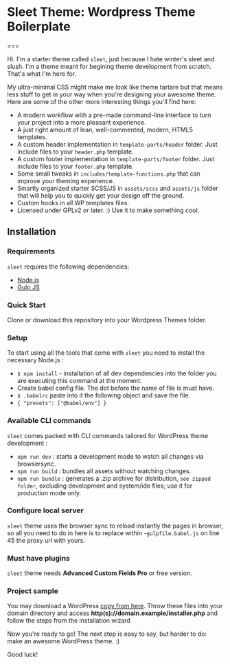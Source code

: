 # Sleet Theme: Wordpress Theme Boilerplate

===

Hi. I'm a starter theme called `sleet`, just because I hate winter's sleet and slush.
I'm a theme meant for begining theme development from scratch. That's what I'm here for.

My ultra-minimal CSS might make me look like theme tartare but that means less stuff to get in your way when you're designing your awesome theme. Here are some of the other more interesting things you'll find here:

-   A modern workflow with a pre-made command-line interface to turn your project into a more pleasant experience.
-   A just right amount of lean, well-commented, modern, HTML5 templates.
-   A custom header implementation in `template-parts/header` folder. Just include files to your `header.php` template.
-   A custom footer implementation in `template-parts/footer` folder. Just include files to your `footer.php` template.
-   Some small tweaks in `includes/template-functions.php` that can improve your theming experience.
-   Smartly organized starter SCSS/JS in `assets/scss` and `assets/js` folder that will help you to quickly get your design off the ground.
-   Custom hooks in all WP templates files.
-   Licensed under GPLv2 or later. :) Use it to make something cool.

## Installation

### Requirements

`sleet` requires the following dependencies:

-   [Node.js](https://nodejs.org/)
-   [Gulp JS](https://gulpjs.com/)

### Quick Start

Clone or download this repository into your Wordpress Themes folder.

### Setup

To start using all the tools that come with `sleet` you need to install the necessary Node.js :

-   `$ npm install` - installation of all dev dependencies into the folder you are executing this command at the moment.
-   Create babel config file. The dot before the name of file is must have.
-   `$ .babelrc` paste into it the following object and save the file.
-   `{ "presets": ["@babel/env"] }`

### Available CLI commands

`sleet` comes packed with CLI commands tailored for WordPress theme development :

-   `npm run dev` : starts a development mode to watch all changes via browsersync.
-   `npm run build` : bundles all assets without watching changes.
-   `npm run bundle` : generates a .zip archive for distribution, `see zipped folder`, excluding development and system/ide files; use it for production mode only.

### Configure local server

`sleet` theme uses the browser sync to reload instantly the pages in browser, so all you need to do in here
is to replace within -`gulpfile.babel.js` on line 45 the proxy url with yours.

### Must have plugins

`sleet` theme needs **Advanced Custom Fields Pro** or free version.

### Project sample

You may download a WordPress [copy from here](https://bit.ly/37XmJ9I). Throw these files into your domain directory and access **http(s)://domain.example/installer.php** and follow the steps from the installation wizard

Now you're ready to go! The next step is easy to say, but harder to do: make an awesome WordPress theme. :)

Good luck!
